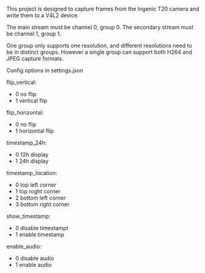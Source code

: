 
This project is designed to capture frames from the Ingenic T20 camera and write them to a V4L2 device.



The main stream must be channel 0, group 0.
The secondary stream must be channel 1, group 1.


One group only supports one resolution, and different resolutions need to be in distinct groups.
However a single group can support both H264 and JPEG capture formats.


Config options in settings.json

flip_vertical:
- 0 no flip
- 1 vertical flip

flip_horizontal:
- 0 no flip
- 1 horizontal flip

timestamp_24h:
- 0 12h display
- 1 24h display

timestamp_location:
- 0 top left corner
- 1 top roght corner
- 2 bottom left corner
- 3 bottom right corner

show_timestamp:
- 0 disable timestampt
- 1 enable timestamp

enable_audio:
- 0 disable audio
- 1 enable audio


